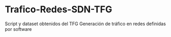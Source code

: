 # Trafico-Redes-SDN-TFG
Script y dataset obtenidos del TFG Generación de tráfico en redes definidas por software
